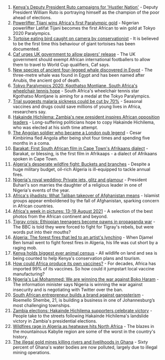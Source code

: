 1. [Kenya's Deputy President Ruto campaigns for 'Hustler Nation'](https://www.bbc.co.uk/news/world-africa-58246207?at_medium=RSS&at_campaign=KARANGA) - Deputy President William Ruto is portraying himself as the champion of the poor ahead of elections.
2. [Powerlifter Tijani wins Africa's first Paralympic gold](https://www.bbc.co.uk/sport/africa/58348848?at_medium=RSS&at_campaign=KARANGA) - Nigerian powerlifter Latifat Tijani becomes the first African to win gold at Tokyo 2020 Paralympics.
3. [Tortoise eating bird caught on camera by conservationist](https://www.bbc.co.uk/news/science-environment-58337369?at_medium=RSS&at_campaign=KARANGA) - It is believed to be the first time this behaviour of giant tortoises has been documented.
4. [Caf urges UK government to allow players' release](https://www.bbc.co.uk/sport/africa/58347899?at_medium=RSS&at_campaign=KARANGA) - The UK government should exempt African international footballers to allow them to travel to World Cup qualifiers, Caf says.
5. [New species of ancient four-legged whale discovered in Egypt](https://www.bbc.co.uk/news/world-middle-east-58340807?at_medium=RSS&at_campaign=KARANGA) - The three-metre whale was found in Egypt and has been named after Anubis, the ancient god of death.
6. [Tokyo Paralympics 2020: Kgothatso Montjane, South Africa's wheelchair tennis hope](https://www.bbc.co.uk/sport/av/africa/58333522?at_medium=RSS&at_campaign=KARANGA) - South Africa's wheelchair tennis star Kgothatso Montjane is aiming for a medal at the Tokyo Paralympics.
7. [Trial suggests malaria sickness could be cut by 70%](https://www.bbc.co.uk/news/health-58332169?at_medium=RSS&at_campaign=KARANGA) - Seasonal vaccines and drugs could save millions of young lives in Africa, researchers say.
8. [Hakainde Hichilema: Zambia's new president inspires African opposition leaders](https://www.bbc.co.uk/news/world-africa-58270973?at_medium=RSS&at_campaign=KARANGA) - Long-suffering politicians hope to copy Hakainde Hichilema, who was elected at his sixth time attempt.
9. [The Angolan soldier who became a London pub legend](https://www.bbc.co.uk/news/uk-58266180?at_medium=RSS&at_campaign=KARANGA) - Cesar Kimbirima fled Angola after being shot four times and spending five months in a coma.
10. [Barakat: First South African film in Cape Town's Afrikaans dialect](https://www.bbc.co.uk/news/world-africa-58189393?at_medium=RSS&at_campaign=KARANGA) - Barakat, or blessing, is the first film in Afrikaaps - a dialect of Afrikaans spoken in Cape Town.
11. [Algeria's desperate wildfire fight: Buckets and branches](https://www.bbc.co.uk/news/world-africa-58269789?at_medium=RSS&at_campaign=KARANGA) - Despite a huge military budget, oil-rich Algeria is ill-equipped to tackle annual fires.
12. [Nigeria's royal wedding: Private jets, glitz and glamour](https://www.bbc.co.uk/news/world-africa-58291132?at_medium=RSS&at_campaign=KARANGA) - President Buhari's son marries the daughter of a religious leader in one of Nigeria's events of the year.
13. [Africa's jihadists: What Taliban takeover of Afghanistan means](https://www.bbc.co.uk/news/world-africa-58279439?at_medium=RSS&at_campaign=KARANGA) - Islamist groups appear emboldened by the fall of Afghanistan, sparking concern in African countries.
14. [Africa's week in pictures: 13-19 August 2021](https://www.bbc.co.uk/news/world-africa-58267380?at_medium=RSS&at_campaign=KARANGA) - A selection of the best photos from the African continent and beyond.
15. [Tigray crisis: Ethiopian teenagers become pawns in propaganda war](https://www.bbc.co.uk/news/world-africa-58189395?at_medium=RSS&at_campaign=KARANGA) - The BBC is told they were forced to fight for Tigray's rebels, but were words put into their mouths?
16. [Algeria: The forest fires that led to an artist's lynching](https://www.bbc.co.uk/news/world-africa-58260855?at_medium=RSS&at_campaign=KARANGA) - When Djamel Ben Ismail went to fight forest fires in Algeria, his life was cut short by a raging mob.
17. [Kenya holds biggest ever animal census](https://www.bbc.co.uk/news/world-africa-58281212?at_medium=RSS&at_campaign=KARANGA) - All wildlife on land and sea is being counted to help Kenya's conservation plans and tourism.
18. [How could Africa produce its own vaccines?](https://www.bbc.co.uk/news/world-africa-58270986?at_medium=RSS&at_campaign=KARANGA) - For decades, Africa has imported 99% of its vaccines. So how could it jumpstart local vaccine manufacturing?
19. [Nigeria's Lai Mohammed: We are winning the war against Boko Haram](https://www.bbc.co.uk/news/world-africa-58270983?at_medium=RSS&at_campaign=KARANGA) - The information minister says Nigeria is winning the war against insecurity and is negotiating with Twitter over the ban.
20. [South African entrepreneur builds a brand against gangsterism](https://www.bbc.co.uk/news/world-africa-58267814?at_medium=RSS&at_campaign=KARANGA) - Roemello Shembe, 21, is building a business in one of Johannesburg’s most challenging townships.
21. [Zambia elections: Hakainde Hichilema supporters celebrate victory](https://www.bbc.co.uk/news/world-africa-58236586?at_medium=RSS&at_campaign=KARANGA) - People take to the streets following Hakainde Hichilema's landslide victory in Zambia's presidential elections.
22. [Wildfires rage in Algeria as heatwave hits North Africa](https://www.bbc.co.uk/news/world-africa-58184912?at_medium=RSS&at_campaign=KARANGA) - The blazes in the mountainous Kabylie region are some of the worst in the country's history.
23. [The illegal gold mines killing rivers and livelihoods in Ghana](https://www.bbc.co.uk/news/world-africa-58119653?at_medium=RSS&at_campaign=KARANGA) - Sixty percent of Ghana's water bodies are now polluted, largely due to illegal mining operations.
